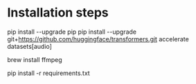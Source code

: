 # Installation steps

pip install --upgrade pip
pip install --upgrade git+https://github.com/huggingface/transformers.git accelerate datasets[audio]

brew install ffmpeg

pip install -r requirements.txt